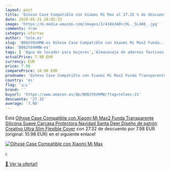 ```yaml
---
layout: post
title: 'Oihxse Case Compatible con Xiaomi Mi Max al 27.32 % de descuento'
date: 2020-05-31 18:02:33
image: 'https://m.media-amazon.com/images/I/418m3AO+c9L._SL400_.jpg'
comments: true
category: ofertas
author: 'tole.es'
slug: 'B082Y6VHMW-es Oihxse Case Compatible con Xiaomi Mi Max2 Funda...'
sku: 'B082Y6VHMW-es'
tags: [ 'Agua de tocador para mujeres','Almacenaje de adornos festivos','Almacenamiento y organización','Belleza','Fragancias para mujeres','Hogar y cocina','Iluminación','Iluminación de interior','Iluminación decorativa y para usos específicos de interior','Juguetes','Juguetes electrónicos','Juguetes y juegos','Perfumes y fragancias','Velas eléctricas y LED','Videojuegos para niños','navidad', ]
actualPrice: 7.98 EUR
currency: EUR
price: 7.98
comparePrice: 10.98 EUR
prodname: 'Oihxse Case Compatible con Xiaomi Mi Max2 Funda Transparente Silicona Suave Carcasa Protectora Navidad Santa Deer Diseño de patrón Creativo Ultra Slim Flexible Cover'
country: 'es'
flag: '🇪🇸'
brand: ''
buyurl: 'https://www.amazon.es/dp/B082Y6VHMW/?tag=tolees-21'
descuento: '27.32'
average: '7.98'
---
```


Está [Oihxse Case Compatible con Xiaomi Mi Max2 Funda Transparente Silicona Suave Carcasa Protectora Navidad Santa Deer Diseño de patrón Creativo Ultra Slim Flexible Cover](https://www.amazon.es/dp/B082Y6VHMW/?tag=tolees-21) con 27.32 de descuento por 7.98 EUR (original: 10.98 EUR) en el siguiente enlace!

[![Oihxse Case Compatible con Xiaomi Mi Max](https://m.media-amazon.com/images/I/418m3AO+c9L._SL400_.jpg)](https://www.amazon.es/dp/B082Y6VHMW/?tag=tolees-21)

ℹ️:


[🛒 Ver la oferta!!](https://www.amazon.es/dp/B082Y6VHMW/?tag=tolees-21)

